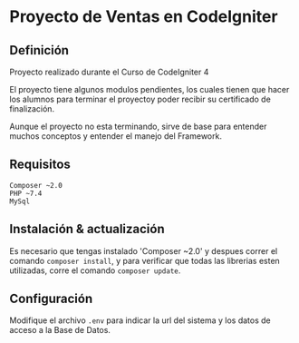 # Proyecto de Ventas en CodeIgniter

## Definición

Proyecto realizado durante el Curso de CodeIgniter 4

El proyecto tiene algunos modulos pendientes, los cuales tienen que hacer los alumnos para terminar el proyectoy poder recibir su certificado de finalización.

Aunque el proyecto no esta terminando, sirve de base para entender muchos conceptos y entender el manejo del Framework.


## Requisitos
    
    Composer ~2.0
    PHP ~7.4
    MySql

## Instalación & actualización

Es necesario que tengas instalado 'Composer ~2.0' y despues correr el comando
`composer install`, y para verificar que todas las librerias esten utilizadas, corre el comando `composer update`.



## Configuración

Modifique el archivo `.env` para indicar la url del sistema y los datos de acceso a la Base de Datos.